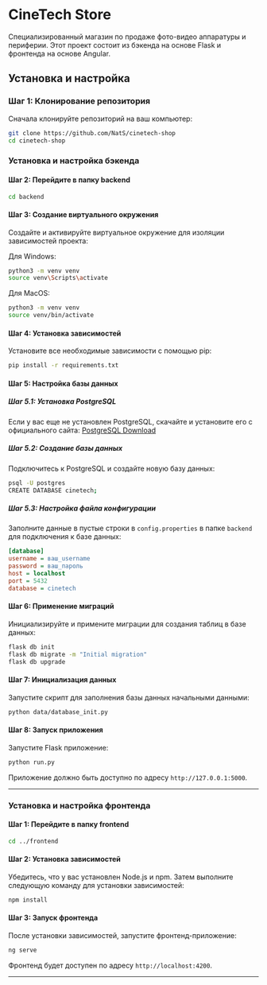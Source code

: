 
# CineTech Store

Специализированный магазин по продаже фото-видео аппаратуры и периферии. Этот проект состоит из бэкенда на основе Flask и фронтенда на основе Angular.

## Установка и настройка

### Шаг 1: Клонирование репозитория

Сначала клонируйте репозиторий на ваш компьютер:

```sh
git clone https://github.com/NatS/cinetech-shop
cd cinetech-shop
```

### Установка и настройка бэкенда

#### Шаг 2: Перейдите в папку backend

```sh
cd backend
```

#### Шаг 3: Создание виртуального окружения

Создайте и активируйте виртуальное окружение для изоляции зависимостей проекта:

Для Windows:
```sh
python3 -m venv venv
source venv\Scripts\activate
```

Для MacOS:
```sh
python3 -m venv venv
source venv/bin/activate
```

#### Шаг 4: Установка зависимостей

Установите все необходимые зависимости с помощью pip:

```sh
pip install -r requirements.txt
```

#### Шаг 5: Настройка базы данных

##### Шаг 5.1: Установка PostgreSQL

Если у вас еще не установлен PostgreSQL, скачайте и установите его с официального сайта: [PostgreSQL Download](https://www.postgresql.org/download/)

##### Шаг 5.2: Создание базы данных

Подключитесь к PostgreSQL и создайте новую базу данных:

```sh
psql -U postgres
CREATE DATABASE cinetech;
```

##### Шаг 5.3: Настройка файла конфигурации

Заполните данные в пустые строки в `config.properties` в папке `backend` для подключения к базе данных:

```ini
[database]
username = ваш_username
password = ваш_пароль
host = localhost
port = 5432
database = cinetech
```

#### Шаг 6: Применение миграций

Инициализируйте и примените миграции для создания таблиц в базе данных:

```sh
flask db init
flask db migrate -m "Initial migration"
flask db upgrade
```

#### Шаг 7: Инициализация данных

Запустите скрипт для заполнения базы данных начальными данными:

```sh
python data/database_init.py
```

#### Шаг 8: Запуск приложения

Запустите Flask приложение:

```sh
python run.py
```

Приложение должно быть доступно по адресу `http://127.0.0.1:5000`.

---

### Установка и настройка фронтенда

#### Шаг 1: Перейдите в папку frontend

```sh
cd ../frontend
```

#### Шаг 2: Установка зависимостей

Убедитесь, что у вас установлен Node.js и npm. Затем выполните следующую команду для установки зависимостей:

```sh
npm install
```

#### Шаг 3: Запуск фронтенда

После установки зависимостей, запустите фронтенд-приложение:

```sh
ng serve
```

Фронтенд будет доступен по адресу `http://localhost:4200`.

---
